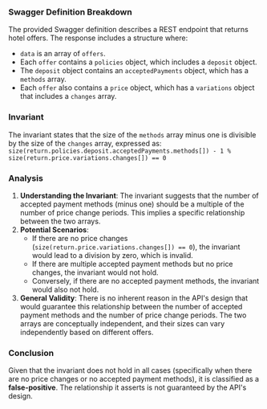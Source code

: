 ### Swagger Definition Breakdown
The provided Swagger definition describes a REST endpoint that returns hotel offers. The response includes a structure where:
- `data` is an array of `offers`.
- Each `offer` contains a `policies` object, which includes a `deposit` object.
- The `deposit` object contains an `acceptedPayments` object, which has a `methods` array.
- Each `offer` also contains a `price` object, which has a `variations` object that includes a `changes` array.

### Invariant
The invariant states that the size of the `methods` array minus one is divisible by the size of the `changes` array, expressed as:
`size(return.policies.deposit.acceptedPayments.methods[]) - 1 % size(return.price.variations.changes[]) == 0`

### Analysis
1. **Understanding the Invariant**: The invariant suggests that the number of accepted payment methods (minus one) should be a multiple of the number of price change periods. This implies a specific relationship between the two arrays.
2. **Potential Scenarios**: 
   - If there are no price changes (`size(return.price.variations.changes[]) == 0`), the invariant would lead to a division by zero, which is invalid.
   - If there are multiple accepted payment methods but no price changes, the invariant would not hold.
   - Conversely, if there are no accepted payment methods, the invariant would also not hold.
3. **General Validity**: There is no inherent reason in the API's design that would guarantee this relationship between the number of accepted payment methods and the number of price change periods. The two arrays are conceptually independent, and their sizes can vary independently based on different offers.

### Conclusion
Given that the invariant does not hold in all cases (specifically when there are no price changes or no accepted payment methods), it is classified as a **false-positive**. The relationship it asserts is not guaranteed by the API's design.
